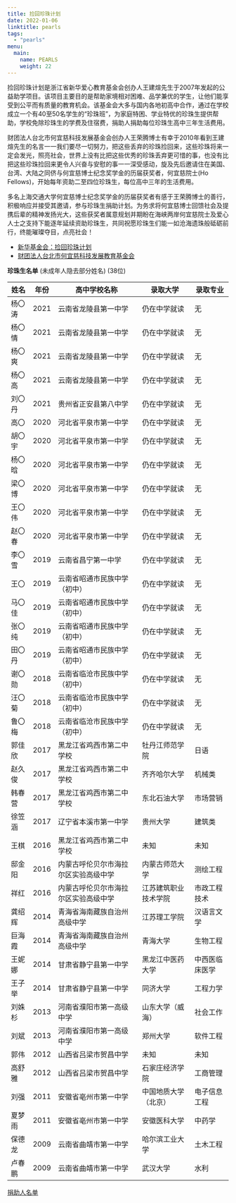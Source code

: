 ```yaml
---
title: 捡回珍珠计划
date: 2022-01-06
linktitle: pearls
tags:
  - "pearls"
menu: 
  main:
    name: PEARLS
    weight: 22
---
```


捡回珍珠计划是浙江省新华爱心教育基金会创办人王建煊先生于2007年发起的公益助学项目。该项目主要目的是帮助家境相对困难、品学兼优的学生，让他们能享受到公平而有质量的教育机会。该基金会大多与国内各地初高中合作，通过在学校成立一个有40至50名学生的“珍珠班”，为家庭特困、学业特优的珍珠生提供帮助，学校免除珍珠生的学费及住宿费，捐助人捐助每位珍珠生高中三年生活费用。

财团法人台北市何宜慈科技发展基金会创办人王荣腾博士有幸于2010年看到王建煊先生的名言一一我们要尽一切努力，把这些丢弃的珍珠捡回来，这些珍珠将来一定会发光，照亮社会，世界上没有比把这些优秀的珍珠丢弃更可惜的事，也没有比把这些珍珠捡回来更令人兴奋与安慰的事一一深受感动，旋及先后邀请住在美国、台湾、大陆之同侪与何宜慈博士纪念奖学金的历届获奖者，何宜慈院士(Ho Fellows)，开始每年资助二至四位珍珠生，每位高中三年的生活费用。

多名上海交通大学何宜慈博士纪念奖学金的历届获奖者有感于王荣腾博士的善行，积极响应并接受其邀请，参与珍珠生捐助计划。为务求将何宜慈博士回馈社会及提携后辈的精神发扬光大，这些获奖者属意规划并期盼在海峡两岸何宜慈院士及爱心人士之支持下能逐年延续资助珍珠生，共同祝愿珍珠生们能一如沧海遗珠般砥砺前行，终能璀璨夺目，点亮社会！

- [新华基金会：捡回珍珠计划](https://www.xhef.org/General/Page?tcode=AST20161220093200001013&catid=structureLMLB008&chid=structureLM003)
- [财团法人台北市何宜慈科技发展教育基金会](https://irvingthofoundation.github.io)


**珍珠生名单** (未成年人隐去部分姓名) (38位)

| 姓名 | 年份 | 高中学校名称                   | 录取大学         | 录取专业   |
| ------ | ---- | ------------------------------------ | -------------------- | -------------- |
| 杨〇涛 | 2021 | 云南省龙陵县第一中学       | 仍在中学就读   | 无            |
| 杨〇情 | 2021 | 云南省龙陵县第一中学       |仍在中学就读   | 无            |
| 杨〇爽 | 2021 | 云南省龙陵县第一中学       |仍在中学就读   | 无            |
| 杨〇高 | 2021 | 云南省龙陵县第一中学       |仍在中学就读   | 无            |
| 刘〇丹 | 2021 | 贵州省正安县第八中学       |仍在中学就读   | 无            |
| 高〇   | 2020 | 河北省平泉市第一中学       |仍在中学就读   | 无            |
| 胡〇宇 | 2020 | 河北省平泉市第一中学       |仍在中学就读   | 无            |
| 杨〇晗 | 2020 | 河北省平泉市第一中学       |仍在中学就读   | 无            |
| 梁〇博 | 2020 | 河北省平泉市第一中学       |仍在中学就读   | 无            |
| 王〇伟 | 2020 | 河北省平泉市第一中学       |仍在中学就读   | 无            |
| 赵〇春 | 2020 | 河北省平泉市第一中学       |仍在中学就读   | 无            |
| 李〇雪 | 2019 | 云南省昌宁第一中学          |仍在中学就读   | 无            |
| 王〇   | 2019 | 云南省昭通市民族中学（初中） |仍在中学就读   | 无            |
| 马〇佳 | 2019 | 云南省昭通市民族中学（初中） |仍在中学就读   | 无            |
| 张〇纯 | 2019 | 云南省昭通市民族中学（初中） |仍在中学就读   | 无            |
| 田〇丹 | 2019 | 云南省昭通市民族中学（初中） |仍在中学就读   | 无            |
| 谢〇勋 | 2018 | 云南省临沧市民族中学（初中） |仍在中学就读   | 无            |
| 汪〇菊 | 2018 | 云南省临沧市民族中学（初中） |仍在中学就读   | 无            |
| 鲁〇梅 | 2018 | 云南省临沧市民族中学（初中） |仍在中学就读   | 无            |
| 郭佳欣 | 2017 | 黑龙江省鸡西市第二中学校 | 牡丹江师范学院 | 日语         |
| 赵久俊 | 2017 | 黑龙江省鸡西市第二中学校 | 齐齐哈尔大学   | 机械类      |
| 韩春营 | 2017 | 黑龙江省鸡西市第二中学校 | 东北石油大学   | 市场营销   |
| 徐笠涵 | 2017 | 辽宁省本溪市第一中学       | 贵州大学         | 建筑类      |
| 王棋 | 2016 | 黑龙江省鸡西市第二中学校 | 未知               |   未知             |
| 邸金阳 | 2016 | 内蒙古呼伦贝尔市海拉尔区实验高级中学 | 内蒙古师范大学 | 测绘工程   |
| 祥红 | 2016 | 内蒙古呼伦贝尔市海拉尔区实验高级中学 | 江苏建筑职业技术学院 | 市政工程技术 |
| 龚绍辉 | 2014 | 青海省海南藏族自治州高级中学 | 江苏理工学院   | 汉语言文学 |
| 巨海霞 | 2014 | 青海省海南藏族自治州高级中学 | 青海大学         | 生物工程   |
| 王妮娜 | 2014 | 甘肃省静宁县第一中学       | 黑龙江中医药大学 | 中西医临床医学 |
| 王子举 | 2014 | 甘肃省静宁县第一中学       | 同济大学         | 工程力学   |
| 刘姝杉 | 2013 | 河南省濮阳市第一高级中学 | 山东大学（威海） | 社会工作   |
| 刘斌 | 2013 | 河南省濮阳市第一高级中学 | 郑州大学         | 软件工程   |
| 郭伟 | 2012 | 山西省吕梁市贺昌中学       | 未知               |  未知              |
| 高舒雅 | 2012 | 山西省吕梁市贺昌中学       | 石家庄经济学院 | 工商管理   |
| 刘强 | 2011 | 安徽省亳州市第一中学       | 中国地质大学（北京） | 电子信息工程 |
| 夏梦雨 | 2011 | 安徽省亳州市第一中学       | 安徽医科大学   | 中药学      |
| 保德龙 | 2009 | 云南省曲靖市第一中学       | 哈尔滨工业大学 | 土木工程   |
| 卢春鹏 | 2009 | 云南省曲靖市第一中学       | 武汉大学         | 水利         |


[捐助人名单](/donors/pearldonors)


